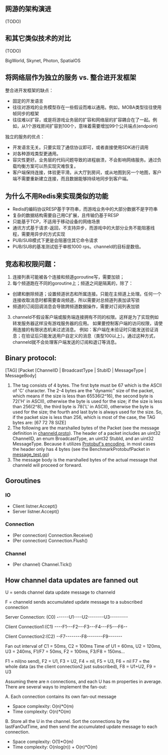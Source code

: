 ## 网游的架构演进
(TODO)

## 和其它类似技术的对比
(TODO)

BigWorld, Skynet, Photon, SpatialOS

## 将网络层作为独立的服务 vs. 整合进开发框架
整合进开发框架的缺点：
- 固定的开发语言
- 往往对游戏的业务模型存在一些假设而难以通用。例如，MOBA类型往往使用帧同步的框架
- 往往难以扩容，或是将游戏业务层的扩容和网络层的扩容耦合在了一起。例如，从1个游戏房间扩容到100个，意味着需要增加99个公共端点(endpoint)

独立的服务的优点：
- 开发语言无关。只要实现了通信协议即可，或者直接使用SDK进行调用
- 对各种游戏类型更通用。
- 容灾性更好。业务层的代码问题导致的进程崩溃，不会影响网络服务。通过负载均衡方案可以热实现灾难恢复。
- 客户端保持连接，体验更平滑。从大厅到房间，或从地图到另一个地图，客户端不需要重新建立连接，而且数据能够持续地同步到客户端。

## 为什么不用Redis来实现类似的功能
- Redis的编码协议RESP基于字符串，而游戏业务中的大部分数据不是字符串
- 复杂的数据结构需要自己用C扩展，且传输仍基于RESP
- 只能基于TCP，不适用于移动设备的网络场景
- 通讯方式基于请求-返回，不支持异步，而游戏中的大部分业务不能阻塞线程，需要用异步的方式实现
- PUB/SUB模式下更是会阻塞住其它命令请求
- PUB/SUB的基准测试低于单核1000 rps。channeld的目标是数倍。

## 竞态和权限问题：
1. 连接列表可能被各个连接和频道goroutine写，需要加锁；
2. 每个频道跑在不同的goroutine上；频道之间是隔离的，除了：
- 创建和删除频道；设置频道状态和所属连接。只能在主频道上处理。任何一个连接收取消息时都需要查询频道，所以需要对总频道列表加读写锁
- 频道的订阅回调消息会导致跨频道数据操作，需要对订阅列表加锁
3. channeld不假设客户端或服务端连接拥有不同的权限。这样是为了实现例如转发服务器这样没有游戏服务器的应用。
如果要控制客户端的访问权限，请使用连接的有限状态机来过滤消息。
例如：客户端在未验证时只能发送验证消息；在验证后只能发送用户自定义的消息（类型100以上）。通过这种方式，channeld就不会处理客户端发送的订阅和退订等消息。


## Binary protocol:
[TAG] [Packet [ChannelID | BroadcastType | StubID | MessageType | MessageBody]
1. The tag consists of 4 bytes. The first byte must be 67 which is the ASCII of 'C' character. The 2-4 bytes are the "dynamic" size of the packet, which means if the size is less than 65536(2^16), the second byte is 72('H' in ASCII), otherwise the byte is used for the size; if the size is less than 256(2^8), the third byte is 78('L' in ASCII), otherwise the byte is used for the size; the fourth and last byte is always used for the size. So, if the packet size is less than 256, which is most of the case, the TAG bytes are: [67 72 78 SIZE]
2. The following are the marshalled bytes of the Packet (see the message definition in [channeld.proto](../proto/channeld.proto)). The header of a packet includes an uint32 ChannelID, an enum BroadcastType, an uint32 StubId, and an uint32 MessageType. Because it utilizes [Protobuf's encoding](https://developers.google.com/protocol-buffers/docs/encoding), in most cases the header only has 4 bytes (see the BenchmarkProtobufPacket in [message_test.go](../pkg/channeld/message_test.go))
3. The message body is the marshalled bytes of the actual message that channeld will proceed or forward.

## Goroutines
### IO
- Client listner.Accept()
- Server listner.Accept()
### Connection
- (Per connection) Connection.Receive()
- (Per connection) Connection.Flush()
### Channel
- (Per channel) Channel.Tick()

## How channel data updates are fanned out
U = sends channel data update message to channeld

F = channeld sends accumulated update message to a subscribed connection

Server Connection: (C0) ------U1----U2--------U3---------

Client Connection1:(C1) ----F1---F2---F3---F4---F5---F6--

Client Connection2:(C2)   --F7--------F8--------F9-------

Fan out interval of C1 = 50ms, C2 = 100ms
Time of U1 = 60ms, U2 = 120ms, U3 = 240ms, F1/F7 = 50ms, F2 = 100ms, F3/F8 = 150ms...

F1 = nil(no send), F2 = U1, F3 = U2, F4 = nil, F5 = U3, F6 = nil
F7 = the whole data (as the client connection2 just subscribed), F8 = U1+U2, F9 = U3

Assuming there are n connections, and each U has m properties in average. There are several ways to implement the fan-out:

A. Each connection contains its own fan-out message
- Space complexity: O(n)*O(m)
- Time complexity: O(n)*O(m)

B. Store all the U in the channel. Sort the connections by the lastFanOutTime, and then send the accumulated update message to each connection.
- Space complexity: O(1)*O(m)
- Time complexity: O(nlog(n)) + O(n)*O(m)
